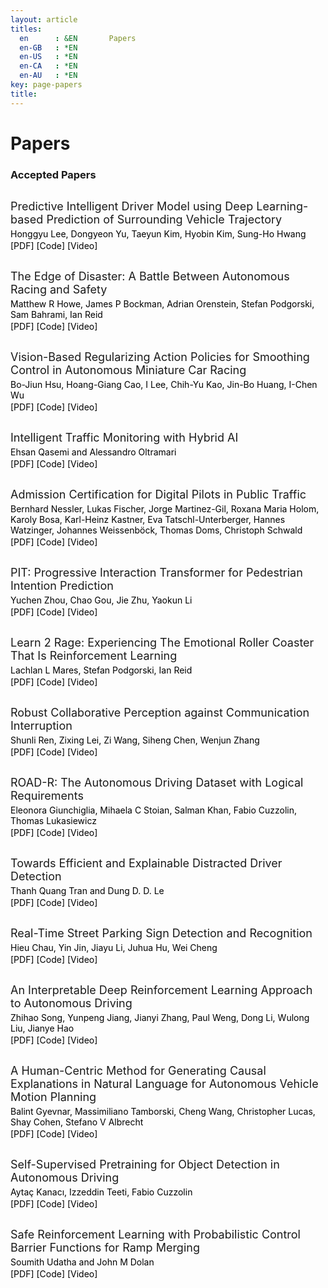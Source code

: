 ```yaml
---
layout: article
titles:
  en      : &EN       Papers
  en-GB   : *EN
  en-US   : *EN
  en-CA   : *EN
  en-AU   : *EN
key: page-papers
title:
---
```


<style>
.article__header h1 {
    display: none;
}
</style>

# Papers

### Accepted Papers

<div class="container" style="margin-top:30px;margin-bottom:30px;">
    <p style="margin:0 0 4px 0;font-size:18px;">Predictive Intelligent Driver Model using Deep Learning-based Prediction of Surrounding Vehicle Trajectory</p>
    <p style="margin:0 0 2px 0;font-size:14px;color:#000000;">Honggyu Lee, Dongyeon Yu, Taeyun Kim, Hyobin Kim, Sung-Ho Hwang</p>
    <p style="margin:0 0 20px 0;font-size:14px;color:#000000;">[PDF] [Code] [Video]</p>
</div>

<div class="container" style="margin-top:30px;margin-bottom:30px;">
    <p style="margin:0 0 4px 0;font-size:18px;">The Edge of Disaster: A Battle Between Autonomous Racing and Safety</p>
    <p style="margin:0 0 2px 0;font-size:14px;color:#000000;">Matthew R Howe, James P Bockman, Adrian Orenstein, Stefan Podgorski, Sam Bahrami, Ian Reid</p>
    <p style="margin:0 0 20px 0;font-size:14px;color:#000000;">[PDF] [Code] [Video]</p>
</div>

<div class="container" style="margin-top:30px;margin-bottom:30px;">
    <p style="margin:0 0 4px 0;font-size:18px;">Vision-Based Regularizing Action Policies for Smoothing Control in Autonomous Miniature Car Racing</p>
    <p style="margin:0 0 2px 0;font-size:14px;color:#000000;">Bo-Jiun Hsu, Hoang-Giang Cao, I Lee, Chih-Yu Kao, Jin-Bo Huang, I-Chen Wu</p>
    <p style="margin:0 0 20px 0;font-size:14px;color:#000000;">[PDF] [Code] [Video]</p>
</div>

<div class="container" style="margin-top:30px;margin-bottom:30px;">
    <p style="margin:0 0 4px 0;font-size:18px;">Intelligent Traffic Monitoring with Hybrid AI</p>
    <p style="margin:0 0 2px 0;font-size:14px;color:#000000;">Ehsan Qasemi and Alessandro Oltramari</p>
    <p style="margin:0 0 20px 0;font-size:14px;color:#000000;">[PDF] [Code] [Video]</p>
</div>

<div class="container" style="margin-top:30px;margin-bottom:30px;">
    <p style="margin:0 0 4px 0;font-size:18px;">Admission Certification for Digital Pilots in Public Traffic</p>
    <p style="margin:0 0 2px 0;font-size:14px;color:#000000;">Bernhard Nessler, Lukas Fischer, Jorge Martinez-Gil, Roxana Maria Holom, Karoly Bosa, Karl-Heinz Kastner, Eva Tatschl-Unterberger, Hannes Watzinger, Johannes Weissenböck, Thomas Doms, Christoph Schwald</p>
    <p style="margin:0 0 20px 0;font-size:14px;color:#000000;">[PDF] [Code] [Video]</p>
</div>

<div class="container" style="margin-top:30px;margin-bottom:30px;">
    <p style="margin:0 0 4px 0;font-size:18px;">PIT: Progressive Interaction Transformer for Pedestrian Intention Prediction</p>
    <p style="margin:0 0 2px 0;font-size:14px;color:#000000;">Yuchen Zhou, Chao Gou, Jie Zhu, Yaokun Li</p>
    <p style="margin:0 0 20px 0;font-size:14px;color:#000000;">[PDF] [Code] [Video]</p>
</div>

<div class="container" style="margin-top:30px;margin-bottom:30px;">
    <p style="margin:0 0 4px 0;font-size:18px;">Learn 2 Rage: Experiencing The Emotional Roller Coaster That Is Reinforcement Learning</p>
    <p style="margin:0 0 2px 0;font-size:14px;color:#000000;">Lachlan L Mares, Stefan Podgorski, Ian Reid</p>
    <p style="margin:0 0 20px 0;font-size:14px;color:#000000;">[PDF] [Code] [Video]</p>
</div>

<div class="container" style="margin-top:30px;margin-bottom:30px;">
    <p style="margin:0 0 4px 0;font-size:18px;">Robust Collaborative Perception against Communication Interruption</p>
    <p style="margin:0 0 2px 0;font-size:14px;color:#000000;">Shunli Ren, Zixing Lei, Zi Wang, Siheng Chen, Wenjun Zhang</p>
    <p style="margin:0 0 20px 0;font-size:14px;color:#000000;">[PDF] [Code] [Video]</p>
</div>

<div class="container" style="margin-top:30px;margin-bottom:30px;">
    <p style="margin:0 0 4px 0;font-size:18px;">ROAD-R: The Autonomous Driving Dataset with Logical Requirements</p>
    <p style="margin:0 0 2px 0;font-size:14px;color:#000000;">Eleonora Giunchiglia, Mihaela C Stoian, Salman Khan, Fabio Cuzzolin, Thomas Lukasiewicz</p>
    <p style="margin:0 0 20px 0;font-size:14px;color:#000000;">[PDF] [Code] [Video]</p>
</div>

<div class="container" style="margin-top:30px;margin-bottom:30px;">
    <p style="margin:0 0 4px 0;font-size:18px;">Towards Efficient and Explainable Distracted Driver Detection</p>
    <p style="margin:0 0 2px 0;font-size:14px;color:#000000;">Thanh Quang Tran and Dung D. D. Le</p>
    <p style="margin:0 0 20px 0;font-size:14px;color:#000000;">[PDF] [Code] [Video]</p>
</div>

<div class="container" style="margin-top:30px;margin-bottom:30px;">
    <p style="margin:0 0 4px 0;font-size:18px;">Real-Time Street Parking Sign Detection and Recognition</p>
    <p style="margin:0 0 2px 0;font-size:14px;color:#000000;">Hieu Chau, Yin Jin, Jiayu Li, Juhua Hu, Wei Cheng</p>
    <p style="margin:0 0 20px 0;font-size:14px;color:#000000;">[PDF] [Code] [Video]</p>
</div>

<div class="container" style="margin-top:30px;margin-bottom:30px;">
    <p style="margin:0 0 4px 0;font-size:18px;">An Interpretable Deep Reinforcement Learning Approach to Autonomous Driving</p>
    <p style="margin:0 0 2px 0;font-size:14px;color:#000000;">Zhihao Song, Yunpeng Jiang, Jianyi Zhang, Paul Weng, Dong Li, Wulong Liu, Jianye Hao</p>
    <p style="margin:0 0 20px 0;font-size:14px;color:#000000;">[PDF] [Code] [Video]</p>
</div>

<div class="container" style="margin-top:30px;margin-bottom:30px;">
    <p style="margin:0 0 4px 0;font-size:18px;">A Human-Centric Method for Generating Causal Explanations in Natural Language for Autonomous Vehicle Motion Planning</p>
    <p style="margin:0 0 2px 0;font-size:14px;color:#000000;">Balint Gyevnar, Massimiliano Tamborski, Cheng Wang, Christopher Lucas, Shay Cohen, Stefano V Albrecht</p>
    <p style="margin:0 0 20px 0;font-size:14px;color:#000000;">[PDF] [Code] [Video]</p>
</div>

<div class="container" style="margin-top:30px;margin-bottom:30px;">
    <p style="margin:0 0 4px 0;font-size:18px;">Self-Supervised Pretraining for Object Detection in Autonomous Driving</p>
    <p style="margin:0 0 2px 0;font-size:14px;color:#000000;">Aytaç Kanacı, Izzeddin Teeti, Fabio Cuzzolin</p>
    <p style="margin:0 0 20px 0;font-size:14px;color:#000000;">[PDF] [Code] [Video]</p>
</div>

<div class="container" style="margin-top:30px;margin-bottom:30px;">
    <p style="margin:0 0 4px 0;font-size:18px;">Safe Reinforcement Learning with Probabilistic Control Barrier Functions for Ramp Merging</p>
    <p style="margin:0 0 2px 0;font-size:14px;color:#000000;">Soumith Udatha and John M Dolan</p>
    <p style="margin:0 0 20px 0;font-size:14px;color:#000000;">[PDF] [Code] [Video]</p>
</div>
